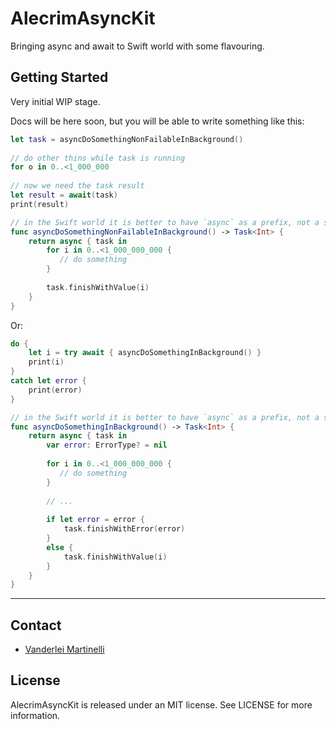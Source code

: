 # AlecrimAsyncKit
Bringing async and await to Swift world with some flavouring.

## Getting Started

Very initial WIP stage.

Docs will be here soon, but you will be able to write something like this:

```swift
let task = asyncDoSomethingNonFailableInBackground()
    
// do other thins while task is running
for o in 0..<1_000_000
    
// now we need the task result
let result = await(task)
print(result)

// in the Swift world it is better to have `async` as a prefix, not a suffix
func asyncDoSomethingNonFailableInBackground() -> Task<Int> {
    return async { task in
        for i in 0..<1_000_000_000 {
           // do something
        }
        
        task.finishWithValue(i)
    }
}

```

Or:

```swift
do {
    let i = try await { asyncDoSomethingInBackground() }
    print(i)
}
catch let error {
    print(error)
}

// in the Swift world it is better to have `async` as a prefix, not a suffix
func asyncDoSomethingInBackground() -> Task<Int> {
    return async { task in
        var error: ErrorType? = nil
    
        for i in 0..<1_000_000_000 {
           // do something
        }
        
        // ...
        
        if let error = error {
            task.finishWithError(error)
        }
        else {
            task.finishWithValue(i)
        }
    }
}

```

---

## Contact

- [Vanderlei Martinelli](https://github.com/vmartinelli)

## License

AlecrimAsyncKit is released under an MIT license. See LICENSE for more information.
